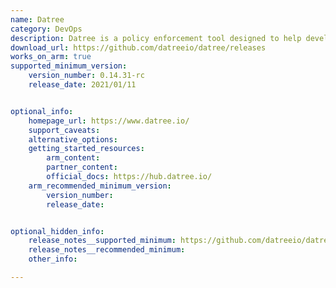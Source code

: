 ```yaml
---
name: Datree 
category: DevOps
description: Datree is a policy enforcement tool designed to help developers and DevOps teams. It ensure consistency, compliance, and security in Kubernetes configurations.
download_url: https://github.com/datreeio/datree/releases
works_on_arm: true
supported_minimum_version:
    version_number: 0.14.31-rc
    release_date: 2021/01/11


optional_info:
    homepage_url: https://www.datree.io/
    support_caveats:
    alternative_options:
    getting_started_resources:
        arm_content: 
        partner_content: 
        official_docs: https://hub.datree.io/
    arm_recommended_minimum_version:
        version_number:
        release_date: 


optional_hidden_info:
    release_notes__supported_minimum: https://github.com/datreeio/datree/releases/tag/0.14.31-rc
    release_notes__recommended_minimum:
    other_info: 

---
```

